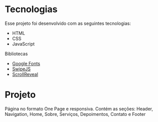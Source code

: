 # Tecnologias

Esse projeto foi desenvolvido com as seguintes tecnologias:

- HTML
- CSS
- JavaScript

Bibliotecas

- [Google Fonts](https://fonts.google.com/)
- [SwipeJS](https://github.com/nolimits4web/Swiper)
- [ScrollReveal](https://scrollrevealjs.org)

# Projeto

Página no formato One Page e responsiva. Contém as seções: Header, Navigation, Home, Sobre, Serviços, Depoimentos, Contato e Footer
